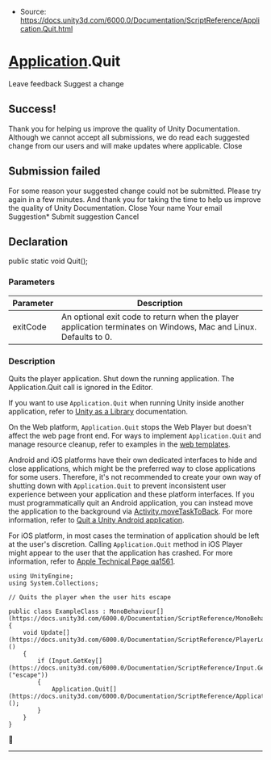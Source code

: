 * Source: https://docs.unity3d.com/6000.0/Documentation/ScriptReference/Application.Quit.html

#  [Application](https://docs.unity3d.com/6000.0/Documentation/ScriptReference/Application.html).Quit
Leave feedback
Suggest a change
## Success!
Thank you for helping us improve the quality of Unity Documentation. Although we cannot accept all submissions, we do read each suggested change from our users and will make updates where applicable.
Close
## Submission failed
For some reason your suggested change could not be submitted. Please <a>try again</a> in a few minutes. And thank you for taking the time to help us improve the quality of Unity Documentation.
Close
Your name Your email Suggestion* Submit suggestion
Cancel
## Declaration
public static void Quit(); 
### Parameters
Parameter | Description  
---|---  
exitCode | An optional exit code to return when the player application terminates on Windows, Mac and Linux. Defaults to 0.  
### Description
Quits the player application.
Shut down the running application. The Application.Quit call is ignored in the Editor.  
  
If you want to use `Application.Quit` when running Unity inside another application, refer to [Unity as a Library](https://docs.unity3d.com/6000.0/Documentation/Manual/UnityasaLibrary.html) documentation.  
  
On the Web platform, `Application.Quit` stops the Web Player but doesn't affect the web page front end. For ways to implement `Application.Quit` and manage resource cleanup, refer to examples in the [web templates](https://docs.unity3d.com/6000.0/Documentation/Manual/webgl-templates.html).  
  
Android and iOS platforms have their own dedicated interfaces to hide and close applications, which might be the preferred way to close applications for some users. Therefore, it's not recommended to create your own way of shutting down with `Application.Quit` to prevent inconsistent user experience between your application and these platform interfaces. If you must programmatically quit an Android application, you can instead move the application to the background via [Activity.moveTaskToBack](https://developer.android.com/reference/android/app/Activity#moveTaskToBack\(boolean\)). For more information, refer to [Quit a Unity Android application](https://docs.unity3d.com/6000.0/Documentation/Manual/android-quit.html).  
  
For iOS platform, in most cases the termination of application should be left at the user's discretion. Calling `Application.Quit` method in iOS Player might appear to the user that the application has crashed. For more information, refer to [Apple Technical Page qa1561](https://developer.apple.com/library/archive/qa/qa1561/_index.html). 
```
using UnityEngine;
using System.Collections;  
  
// Quits the player when the user hits escape  
  
public class ExampleClass : MonoBehaviour[](https://docs.unity3d.com/6000.0/Documentation/ScriptReference/MonoBehaviour.html)
{
    void Update[](https://docs.unity3d.com/6000.0/Documentation/ScriptReference/PlayerLoop.Update.html)()
    {
        if (Input.GetKey[](https://docs.unity3d.com/6000.0/Documentation/ScriptReference/Input.GetKey.html)("escape"))
        {
            Application.Quit[](https://docs.unity3d.com/6000.0/Documentation/ScriptReference/Application.Quit.html)();
        }
    }
}

```

* * *
